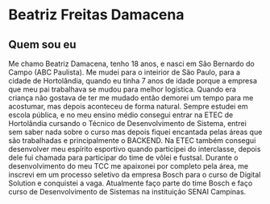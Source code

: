 # Beatriz Freitas Damacena 
## Quem sou eu

Me chamo Beatriz Damacena, tenho 18 anos, e nasci em São Bernardo do Campo (ABC Paulista). Me mudei para o inteirior de São Paulo, para a cidade de Hortolândia, quando eu tinha 7 anos de idade porque a empresa que meu pai trabalhava se mudou para melhor logística. Quando era criança não gostava de ter me mudado então demorei um tempo para me acostumar, mas depois aconteceu de forma natural. Sempre estudei em escola pública, e no meu ensino médio consegui entrar na ETEC de Hortolândia cursando o Técnico de Desenvolvimento de Sistema, entrei sem saber nada sobre o curso mas depois fiquei encantada pelas áreas que são trabalhadas e principalmente o BACKEND. Na ETEC também consegui desenvolver meu espírito esportivo quando participei do interclasse, depois dele fui chamada para participar do time de vôlei e fustsal. Durante o desenvolvimento do meu TCC me apaixonei por completo pela área, me inscrevi em um processo seletivo da empresa Bosch para o curso de Digital Solution e conquistei a vaga. 
Atualmente faço parte do time Bosch e faço curso de Desenvolvimento de Sistemas na instituição SENAI Campinas.
